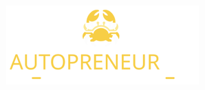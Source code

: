<div align="center">

<a href="https://github.com/autopreneur/autopreneur">
<img width="450" src="https://raw.githubusercontent.com/autopreneur/.github/main/tagline.svg" />
</a>
</div>
